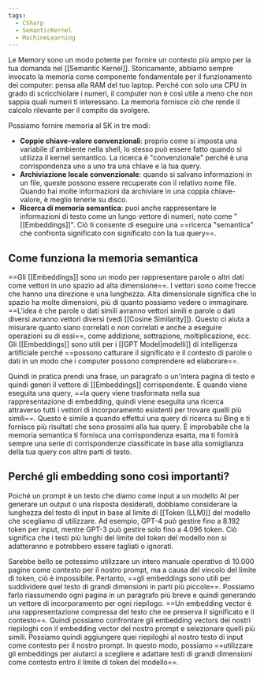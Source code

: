 ```yaml
---
tags:
  - CSharp
  - SemanticKernel
  - MachineLearning
---
```

Le Memory sono un modo potente per fornire un contesto più ampio per la tua domanda nel [[Semantic Kernel]].
Storicamente, abbiamo sempre invocato la memoria come componente fondamentale per il funzionamento dei computer: pensa alla RAM del tuo laptop. Perché con solo una CPU in grado di scricchiolare i numeri, il computer non è così utile a meno che non sappia quali numeri ti interessano.
La memoria fornisce ciò che rende il calcolo rilevante per il compito da svolgere.

Possiamo fornire memoria al SK in tre modi:
* **Coppie chiave-valore convenzionali**: proprio come si imposta una variabile d'ambiente nella shell, lo stesso può essere fatto quando si utilizza il kernel semantico. La ricerca è "convenzionale" perché è una corrispondenza uno a uno tra una chiave e la tua query.
* **Archiviazione locale convenzionale**: quando si salvano informazioni in un file, queste possono essere recuperate con il relativo nome file. Quando hai molte informazioni da archiviare in una coppia chiave-valore, è meglio tenerle su disco.
* **Ricerca di memoria semantica**: puoi anche rappresentare le informazioni di testo come un lungo vettore di numeri, noto come "[[Embeddings]]". Ciò ti consente di eseguire una ==ricerca "semantica" che confronta significato con significato con la tua query==.

## Come funziona la memoria semantica

==Gli [[Embeddings]] sono un modo per rappresentare parole o altri dati come vettori in uno spazio ad alta dimensione==.
I vettori sono come frecce che hanno una direzione e una lunghezza. Alta dimensionale significa che lo spazio ha molte dimensioni, più di quanto possiamo vedere o immaginare.
==L'idea è che parole o dati simili avranno vettori simili e parole o dati diversi avranno vettori diversi (vedi [[Cosine Similarity]]). Questo ci aiuta a misurare quanto siano correlati o non correlati e anche a eseguire operazioni su di essi==, come addizione, sottrazione, moltiplicazione, ecc.
Gli [[Embeddings]] sono utili per i [[GPT Model|modelli]] di intelligenza artificiale perché ==possono catturare il significato e il contesto di parole o dati in un modo che i computer possono comprendere ed elaborare==.

Quindi in pratica prendi una frase, un paragrafo o un'intera pagina di testo e quindi generi il vettore di [[Embeddings]] corrispondente.
E quando viene eseguita una query, ==la query viene trasformata nella sua rappresentazione di embedding, quindi viene eseguita una ricerca attraverso tutti i vettori di incorporamento esistenti per trovare quelli più simili==.
Questo è simile a quando effettui una query di ricerca su Bing e ti fornisce più risultati che sono prossimi alla tua query. È improbabile che la memoria semantica ti fornisca una corrispondenza esatta, ma ti fornirà sempre una serie di corrispondenze classificate in base alla somiglianza della tua query con altre parti di testo.

## Perché gli embedding sono così importanti?

Poiché un prompt è un testo che diamo come input a un modello AI per generare un output o una risposta desiderati, dobbiamo considerare la lunghezza del testo di input in base al limite di [[Token (LLM)]] del modello che scegliamo di utilizzare. Ad esempio, GPT-4 può gestire fino a 8.192 token per input, mentre GPT-3 può gestire solo fino a 4.096 token. Ciò significa che i testi più lunghi del limite del token del modello non si adatteranno e potrebbero essere tagliati o ignorati.

Sarebbe bello se potessimo utilizzare un intero manuale operativo di 10.000 pagine come contesto per il nostro prompt, ma a causa del vincolo del limite di token, ciò è impossibile.
Pertanto, ==gli embeddings sono utili per suddividere quel testo di grandi dimensioni in parti più piccole==.
Possiamo farlo riassumendo ogni pagina in un paragrafo più breve e quindi generando un vettore di incorporamento per ogni riepilogo. ==Un embedding vector è una rappresentazione compressa del testo che ne preserva il significato e il contesto==.
Quindi possiamo confrontare gli embedding vectors dei nostri riepiloghi con il embedding vector del nostro prompt e selezionare quelli più simili.
Possiamo quindi aggiungere quei riepiloghi al nostro testo di input come contesto per il nostro prompt. In questo modo, possiamo ==utilizzare gli embeddings per aiutarci a scegliere e adattare testi di grandi dimensioni come contesto entro il limite di token del modello==.